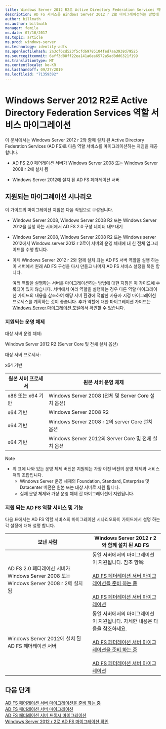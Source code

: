 ```yaml
---
title: Windows Server 2012 R2로 Active Directory Federation Services 역할 서비스 마이그레이션
description: AD FS 서비스를 Windows Server 2012 r 2로 마이그레이션하는 방법에 대 한 지침을 제공 합니다.
author: billmath
ms.author: billmath
manager: femila
ms.date: 07/10/2017
ms.topic: article
ms.prod: windows-server
ms.technology: identity-adfs
ms.openlocfilehash: 2a3cf6cd523f5cfd69785104fed7aa3938d79525
ms.sourcegitcommit: 6aff3d88ff22ea141a6ea6572a5ad8dd6321f199
ms.translationtype: MT
ms.contentlocale: ko-KR
ms.lasthandoff: 09/27/2019
ms.locfileid: "71359392"
---
```

# <a name="migrate-active-directory-federation-services-role-services-to-windows-server-2012-r2"></a>Windows Server 2012 R2로 Active Directory Federation Services 역할 서비스 마이그레이션
 이 문서에서는 Windows Server 2012 r 2와 함께 설치 된 Active Directory Federation Services (AD FS)로 다음 역할 서비스를 마이그레이션하는 지침을 제공 합니다.  
  
-   AD FS 2.0 페더레이션 서버가 Windows Server 2008 또는 Windows Server 2008 r 2에 설치 됨  
  
-   Windows Server 2012에 설치 된 AD FS 페더레이션 서버  
  
## <a name="supported-migration-scenarios"></a>지원되는 마이그레이션 시나리오  
 이 가이드의 마이그레이션 지침은 다음 작업으로 구성됩니다.  
  
- Windows Server 2008, Windows Server 2008 R2 또는 Windows Server 2012을 실행 하는 서버에서 AD FS 2.0 구성 데이터 내보내기  
  
- Windows Server 2008, Windows Server 2008 R2 또는 Windows server 2012에서 Windows server 2012 r 2로이 서버의 운영 체제에 대 한 전체 업그레이드를 수행 합니다. 
  
- 이제 Windows Server 2012 r 2와 함께 설치 되는 AD FS 서버 역할을 실행 하는이 서버에서 원래 AD FS 구성을 다시 만들고 나머지 AD FS 서비스 설정을 복원 합니다.  
  
  여러 역할을 실행하는 서버를 마이그레이션하는 방법에 대한 지침은 이 가이드에 수록되어 있지 않습니다. 서버에서 여러 역할을 실행하는 경우 다른 역할 마이그레이션 가이드의 내용을 참조하여 해당 서버 환경에 적합한 사용자 지정 마이그레이션 프로세스를 계획하는 것이 좋습니다. 추가 역할에 대한 마이그레이션 가이드는 [Windows Server 마이그레이션 포털](https://go.microsoft.com/fwlink/?LinkId=247608)에서 확인할 수 있습니다.  
  
### <a name="supported-operating-systems"></a>지원되는 운영 체제  
 대상 서버 운영 체제:  
  
 Windows Server 2012 R2 (Server Core 및 전체 설치 옵션)  
  
 대상 서버 프로세서:  
  
 x64 기반  
  
|원본 서버 프로세서|원본 서버 운영 체제|  
|-----------------------------|------------------------------------|  
|x86 또는 x64 기반| Windows Server 2008 (전체 및 Server Core 설치 옵션)|  
|x64 기반|Windows Server 2008 R2|  
|x64 기반|Windows Server 2008 r 2의 server Core 설치 옵션|  
|x64 기반|Windows Server 2012의 Server Core 및 전체 설치 옵션|  
  
> [!NOTE]
> - 위 표에 나와 있는 운영 체제 버전은 지원되는 가장 이전 버전의 운영 체제와 서비스 팩의 조합입니다.  
>   -   Windows Server 운영 체제의 Foundation, Standard, Enterprise 및 Datacenter 버전은 원본 또는 대상 서버로 지원 됩니다.  
>   -   실제 운영 체제와 가상 운영 체제 간 마이그레이션이 지원됩니다.  
  
### <a name="supported-ad-fs-role-services-and-features"></a>지원 되는 AD FS 역할 서비스 및 기능  
 다음 표에서는 AD FS 역할 서비스의 마이그레이션 시나리오와이 가이드에서 설명 하는 각 설정에 대해 설명 합니다.  
  
|보낸 사람|Windows Server 2012 r 2와 함께 설치 된 AD FS|  
|----------|----------------------------------------------------------------------------------------------|  
|AD FS 2.0 페더레이션 서버가 Windows Server 2008 또는 Windows Server 2008 r 2에 설치 됨|동일 서버에서의 마이그레이션이 지원됩니다. 참조 항목:<br /><br /> [AD FS 페더레이션 서버 마이그레이션을 준비 하는 중](prepare-migrate-ad-fs-server-r2.md)<br /><br /> [AD FS 페더레이션 서버 마이그레이션](migrate-ad-fs-fed-server-r2.md)|  
|Windows Server 2012에 설치 된 AD FS 페더레이션 서버|동일 서버에서의 마이그레이션이 지원됩니다.  자세한 내용은 다음을 참조하세요.<br /><br /> [AD FS 페더레이션 서버 마이그레이션을 준비 하는 중](prepare-migrate-ad-fs-server-r2.md)<br /><br /> [AD FS 페더레이션 서버 마이그레이션](migrate-ad-fs-fed-server-r2.md)|  
  
## <a name="next-steps"></a>다음 단계
 [AD FS 페더레이션 서버 마이그레이션을 준비 하는 중](prepare-migrate-ad-fs-server-r2.md)   
 [AD FS 페더레이션 서버 마이그레이션](migrate-ad-fs-fed-server-r2.md)   
 [AD FS 페더레이션 서버 프록시  마이그레이션](migrate-fed-server-proxy-r2.md)  
 [Windows Server 2012 r 2로 AD FS 마이그레이션 확인](verify-ad-fs-migration.md)